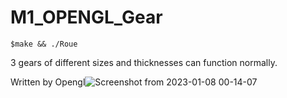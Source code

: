 # M1_OPENGL_Gear
`
$make &&
./Roue
`  

3 gears of different sizes and thicknesses can function normally.  

Written by Opengl![Screenshot from 2023-01-08 00-14-07](https://user-images.githubusercontent.com/50262380/211173693-a4841db0-2c90-4886-afa3-e5a1e1676755.png)
